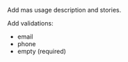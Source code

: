 Add mas usage description and stories.<br>

Add validations:<br>

- email
- phone
- empty (required)
